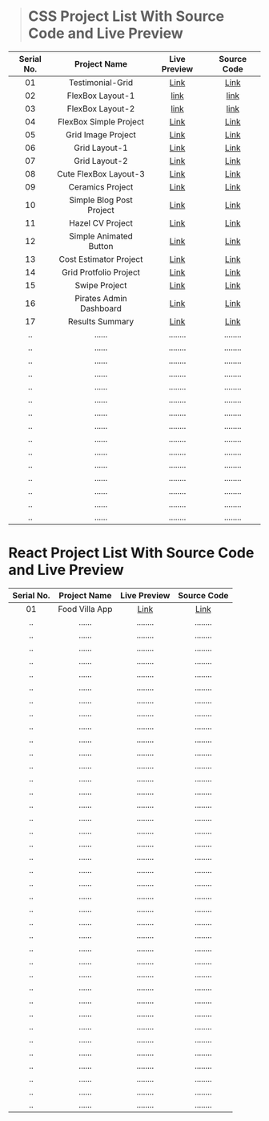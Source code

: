 > # CSS Project List With Source Code and Live Preview

| Serial No. |       Project Name       |                       Live Preview                       |                                                    Source Code                                                    |
| :--------: | :----------------------: | :------------------------------------------------------: | :---------------------------------------------------------------------------------------------------------------: |
|     01     |     Testimonial-Grid     |     [Link](https://1-testimonial-basic.netlify.app/)     |                 [Link](https://github.com/Mr-Anik1/HTML-CSS/tree/master/css/test/grid/project-2)                  |
|     02     |     FlexBox Layout-1     |      [link](https://flexbox-layout-1.netlify.app/)       |                [link](https://github.com/Mr-Anik1/HTML-CSS/tree/master/css/test/flexBox/flexBox-1)                |
|     03     |     FlexBox Layout-2     |      [link](https://flexbox-layout-2.netlify.app/)       |        [link](https://github.com/Mr-Anik1/HTML-CSS/tree/master/css/test/flexBox/Layout%20Design/structer)         |
|     04     |  FlexBox Simple Project  |   [Link](https://flexbox-simple-project.netlify.app/)    |             [Link](https://github.com/Mr-Anik1/HTML-CSS/tree/master/css/test/flexBox/Layout%20Design)             |
|     05     |    Grid Image Project    |     [Link](https://grid-image-project.netlify.app/)      |             [Link](https://github.com/Mr-Anik1/HTML-CSS/tree/master/css/test/grid/project-1-imgSite)              |
|     06     |      Grid Layout-1       |     [Link](https://basic-grid-layout-1.netlify.app/)     |         [Link](https://github.com/Mr-Anik1/HTML-CSS/tree/master/css/test/grid/grid-layout/grid-layout-1)          |
|     07     |      Grid Layout-2       |     [Link](https://basic-grid-layout-2.netlify.app/)     |         [Link](https://github.com/Mr-Anik1/HTML-CSS/tree/master/css/test/grid/grid-layout/grid-layout-2)          |
|     08     |  Cute FlexBox Layout-3   |      [Link](https://flexbox-layout-3.netlify.app/)       | [Link](https://github.com/Mr-Anik1/HTML-CSS/tree/master/css/test/flexBox/Cute%20Flexbox%20Layout-3%20with%20sass) |
|     09     |     Ceramics Project     |        [Link](https://css-ceramics.netlify.app/)         |    [Link](https://github.com/Mr-Anik1/HTML-CSS/tree/master/css/Instructor-colt/1.Projects/1.Ceramics_Project)     |
|     10     | Simple Blog Post Project |    [Link](https://css-simple-blog-post.netlify.app/)     |    [Link](https://github.com/Mr-Anik1/HTML-CSS/tree/master/css/Instructor-colt/1.Projects/2.Blog_Post_Project)    |
|     11     |     Hazel CV Project     |    [Link](https://css-hazel-cv-project.netlify.app/)     |    [Link](https://github.com/Mr-Anik1/HTML-CSS/tree/master/css/Instructor-colt/1.Projects/3.Hazel_CV_Project)     |
|     12     |  Simple Animated Button  | [Link](https://css-simple-animated-button.netlify.app/)  | [Link](https://github.com/Mr-Anik1/HTML-CSS/tree/master/css/Instructor-colt/Transitions_and_Transforms/exercise)  |
|     13     |  Cost Estimator Project  |     [Link](https://css-cost-estimator.netlify.app/)      |     [Link](https://github.com/Mr-Anik1/HTML-CSS/tree/master/css/Instructor-colt/1.Projects/4.Cost_Estimator)      |
|     14     |  Grid Protfolio Project  |     [Link](https://css-grid-protfolio.netlify.app/)      | [Link](https://github.com/Mr-Anik1/HTML-CSS/tree/master/css/Instructor-colt/1.Projects/5.Grid_Protfolio_Project)  |
|     15     |      Swipe Project       |      [Link](https://css-swipe-project.netlify.app/)      |          [Link](https://github.com/Mr-Anik1/HTML-CSS/tree/master/css/Instructor-colt/1.Projects/6.Swipe)          |
|     16     | Pirates Admin Dashboard  | [Link](https://css-pirates-admin-dashboard.netlify.app/) |       [Link](https://github.com/Mr-Anik1/HTML-CSS/tree/master/simple_projects/1.Responsive_Admin_Dashboard)       |
|     17     |     Results Summary      |     [Link](https://css-results-summary.netlify.app/)     |       [Link](https://github.com/Mr-Anik1/HTML-CSS/tree/master/simple_projects/2.Results_Summary_Component)        |
|     ..     |          ......          |                         ........                         |                                                     ........                                                      |
|     ..     |          ......          |                         ........                         |                                                     ........                                                      |
|     ..     |          ......          |                         ........                         |                                                     ........                                                      |
|     ..     |          ......          |                         ........                         |                                                     ........                                                      |
|     ..     |          ......          |                         ........                         |                                                     ........                                                      |
|     ..     |          ......          |                         ........                         |                                                     ........                                                      |
|     ..     |          ......          |                         ........                         |                                                     ........                                                      |
|     ..     |          ......          |                         ........                         |                                                     ........                                                      |
|     ..     |          ......          |                         ........                         |                                                     ........                                                      |
|     ..     |          ......          |                         ........                         |                                                     ........                                                      |
|     ..     |          ......          |                         ........                         |                                                     ........                                                      |
|     ..     |          ......          |                         ........                         |                                                     ........                                                      |
|     ..     |          ......          |                         ........                         |                                                     ........                                                      |
|     ..     |          ......          |                         ........                         |                                                     ........                                                      |
|     ..     |          ......          |                         ........                         |                                                     ........                                                      |

# React Project List With Source Code and Live Preview

| Serial No. |  Project Name  |                   Live Preview                    |                                                 Source Code                                                  |
| :--------: | :------------: | :-----------------------------------------------: | :----------------------------------------------------------------------------------------------------------: |
|     01     | Food Villa App | [Link](https://react-food-villa-app.netlify.app/) | [Link](https://github.com/Mr-Anik1/HTML-CSS/tree/master/react/1.Namaste_React/5.Show_Me_The_Code/food-villa) |
|     ..     |     ......     |                     ........                      |                                                   ........                                                   |
|     ..     |     ......     |                     ........                      |                                                   ........                                                   |
|     ..     |     ......     |                     ........                      |                                                   ........                                                   |
|     ..     |     ......     |                     ........                      |                                                   ........                                                   |
|     ..     |     ......     |                     ........                      |                                                   ........                                                   |
|     ..     |     ......     |                     ........                      |                                                   ........                                                   |
|     ..     |     ......     |                     ........                      |                                                   ........                                                   |
|     ..     |     ......     |                     ........                      |                                                   ........                                                   |
|     ..     |     ......     |                     ........                      |                                                   ........                                                   |
|     ..     |     ......     |                     ........                      |                                                   ........                                                   |
|     ..     |     ......     |                     ........                      |                                                   ........                                                   |
|     ..     |     ......     |                     ........                      |                                                   ........                                                   |
|     ..     |     ......     |                     ........                      |                                                   ........                                                   |
|     ..     |     ......     |                     ........                      |                                                   ........                                                   |
|     ..     |     ......     |                     ........                      |                                                   ........                                                   |
|     ..     |     ......     |                     ........                      |                                                   ........                                                   |
|     ..     |     ......     |                     ........                      |                                                   ........                                                   |
|     ..     |     ......     |                     ........                      |                                                   ........                                                   |
|     ..     |     ......     |                     ........                      |                                                   ........                                                   |
|     ..     |     ......     |                     ........                      |                                                   ........                                                   |
|     ..     |     ......     |                     ........                      |                                                   ........                                                   |
|     ..     |     ......     |                     ........                      |                                                   ........                                                   |
|     ..     |     ......     |                     ........                      |                                                   ........                                                   |
|     ..     |     ......     |                     ........                      |                                                   ........                                                   |
|     ..     |     ......     |                     ........                      |                                                   ........                                                   |
|     ..     |     ......     |                     ........                      |                                                   ........                                                   |
|     ..     |     ......     |                     ........                      |                                                   ........                                                   |
|     ..     |     ......     |                     ........                      |                                                   ........                                                   |
|     ..     |     ......     |                     ........                      |                                                   ........                                                   |
|     ..     |     ......     |                     ........                      |                                                   ........                                                   |
|     ..     |     ......     |                     ........                      |                                                   ........                                                   |
|     ..     |     ......     |                     ........                      |                                                   ........                                                   |
|     ..     |     ......     |                     ........                      |                                                   ........                                                   |
|     ..     |     ......     |                     ........                      |                                                   ........                                                   |
|     ..     |     ......     |                     ........                      |                                                   ........                                                   |
|     ..     |     ......     |                     ........                      |                                                   ........                                                   |
|     ..     |     ......     |                     ........                      |                                                   ........                                                   |
|     ..     |     ......     |                     ........                      |                                                   ........                                                   |
